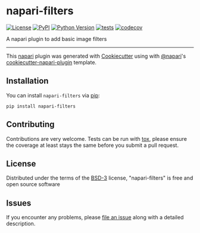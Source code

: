 # napari-filters

[![License](https://img.shields.io/pypi/l/napari-filters.svg?color=green)](https://github.com/tdmorello/napari-filters/raw/master/LICENSE)
[![PyPI](https://img.shields.io/pypi/v/napari-filters.svg?color=green)](https://pypi.org/project/napari-filters)
[![Python Version](https://img.shields.io/pypi/pyversions/napari-filters.svg?color=green)](https://python.org)
[![tests](https://github.com/tdmorello/napari-filters/workflows/tests/badge.svg)](https://github.com/tdmorello/napari-filters/actions)
[![codecov](https://codecov.io/gh/tdmorello/napari-filters/branch/main/graph/badge.svg)](https://codecov.io/gh/tdmorello/napari-filters)

A napari plugin to add basic image filters

----------------------------------

This [napari] plugin was generated with [Cookiecutter] using with [@napari]'s [cookiecutter-napari-plugin] template.

<!--
Don't miss the full getting started guide to set up your new package:
https://github.com/napari/cookiecutter-napari-plugin#getting-started

and review the napari docs for plugin developers:
https://napari.org/docs/plugins/index.html
-->

## Installation

You can install `napari-filters` via [pip]:

    pip install napari-filters

## Contributing

Contributions are very welcome. Tests can be run with [tox], please ensure
the coverage at least stays the same before you submit a pull request.

## License

Distributed under the terms of the [BSD-3] license,
"napari-filters" is free and open source software

## Issues

If you encounter any problems, please [file an issue] along with a detailed description.

[napari]: https://github.com/napari/napari
[Cookiecutter]: https://github.com/audreyr/cookiecutter
[@napari]: https://github.com/napari
[MIT]: http://opensource.org/licenses/MIT
[BSD-3]: http://opensource.org/licenses/BSD-3-Clause
[GNU GPL v3.0]: http://www.gnu.org/licenses/gpl-3.0.txt
[GNU LGPL v3.0]: http://www.gnu.org/licenses/lgpl-3.0.txt
[Apache Software License 2.0]: http://www.apache.org/licenses/LICENSE-2.0
[Mozilla Public License 2.0]: https://www.mozilla.org/media/MPL/2.0/index.txt
[cookiecutter-napari-plugin]: https://github.com/napari/cookiecutter-napari-plugin
[file an issue]: https://github.com/tdmorello/napari-filters/issues
[napari]: https://github.com/napari/napari
[tox]: https://tox.readthedocs.io/en/latest/
[pip]: https://pypi.org/project/pip/
[PyPI]: https://pypi.org/
